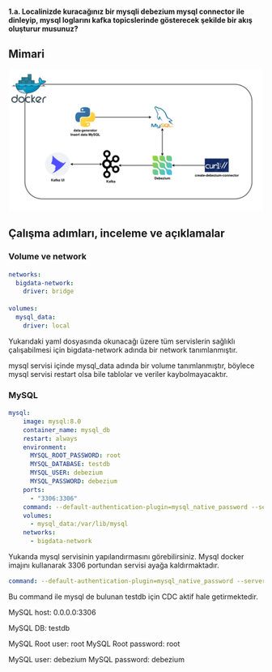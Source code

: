 #### **1.a.** Localinizde kuracağınız bir mysqli debezium mysql connector ile dinleyip, mysql loglarını kafka topicslerinde gösterecek şekilde bir akış oluşturur musunuz? 

## **Mimari**

![mimari](/readme_images/1_mimari.png)

## Çalışma adımları, inceleme ve açıklamalar

### **Volume ve network**

```yaml
networks:
  bigdata-network:
    driver: bridge

volumes:
  mysql_data:
    driver: local
```

Yukarıdaki yaml dosyasında okunacağı üzere tüm servislerin sağlıklı çalışabilmesi için bigdata-network adında bir network tanımlanmıştır.

mysql servisi içinde mysql_data adında bir volume tanımlanmıştır, böylece mysql servisi restart olsa bile tablolar ve veriler kaybolmayacaktır.

### **MySQL**

```yaml
mysql:
    image: mysql:8.0
    container_name: mysql_db
    restart: always
    environment:
      MYSQL_ROOT_PASSWORD: root
      MYSQL_DATABASE: testdb
      MYSQL_USER: debezium
      MYSQL_PASSWORD: debezium
    ports:
      - "3306:3306"
    command: --default-authentication-plugin=mysql_native_password --server-id=1 --log-bin=mysql-bin --binlog-format=ROW --binlog-row-image=FULL
    volumes:
      - mysql_data:/var/lib/mysql
    networks:
      - bigdata-network
```

Yukarıda mysql servisinin yapılandırmasını görebilirsiniz. Mysql docker imajını kullanarak 3306 portundan servisi ayağa kaldırmaktadır.

```yaml
command: --default-authentication-plugin=mysql_native_password --server-id=1 --log-bin=mysql-bin --binlog-format=ROW --binlog-row-image=FULL
```

Bu command ile mysql de bulunan testdb için CDC aktif hale getirmektedir.

MySQL host: 0.0.0.0:3306

MySQL DB: testdb

MySQL Root user: root
MySQL Root password: root

MySQL user: debezium
MySQL password: debezium